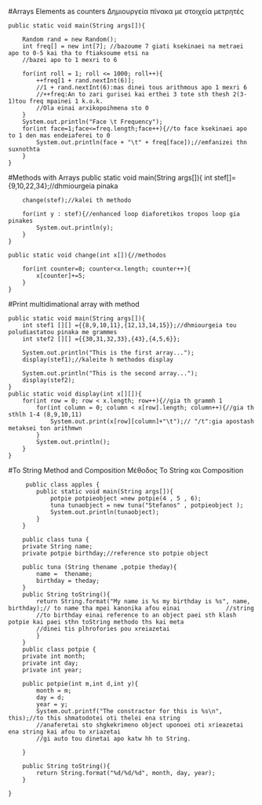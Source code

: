 #Arrays Elements as counters
Δημιουργεία πίνακα με στοιχεία μετρητές

	public static void main(String args[]){
		
		Random rand = new Random();		
		int freq[] = new int[7]; //bazoume 7 giati ksekinaei na metraei apo to 0-5 kai tha to ftiaksoume etsi na 
		//bazei apo to 1 mexri to 6
		
		for(int roll = 1; roll <= 1000; roll++){			
			++freq[1 + rand.nextInt(6)];
			//1 + rand.nextInt(6):mas dinei tous arithmous apo 1 mexri 6
			//++freq:An to zari gurisei kai erthei 3 tote sth thesh 2(3-1)tou freq mpainei 1 k.o.k.
			//Ola einai arxikopoihmena sto 0 			
		}
		System.out.println("Face \t Frequency");
		for(int face=1;face<=freq.length;face++){//to face ksekinaei apo to 1 den mas endeiaferei to 0
			System.out.println(face + "\t" + freq[face]);//emfanizei thn suxnothta 			
		}
	}

#Methods with Arrays
	public static void main(String args[]){
		int stef[]= {9,10,22,34};//dhmiourgeia pinaka
		
		change(stef);//kalei th methodo
		
		for(int y : stef){//enhanced loop diaforetikos tropos loop gia pinakes
			System.out.println(y);
		}		
	}
	
	public static void change(int x[]){//methodos
		
		for(int counter=0; counter<x.length; counter++){
			x[counter]+=5;			
		}		
	}
#Print multidimational array with method

	public static void main(String args[]){
		int stef1 [][] ={{8,9,10,11},{12,13,14,15}};//dhmiourgeia tou poludiastatou pinaka me grammes
		int stef2 [][] ={{30,31,32,33},{43},{4,5,6}};
		
		System.out.println("This is the first array...");
		display(stef1);//kaleite h methodos display
		
		System.out.println("This is the second array...");
		display(stef2);
	}
	public static void display(int x[][]){
		for(int row = 0; row < x.length; row++){//gia th grammh 1
			for(int column = 0; column < x[row].length; column++){//gia th sthlh 1-4 (8,9,10,11)
				System.out.print(x[row][column]+"\t");// "/t":gia apostash metaksei ton arithmwn
			}
			System.out.println();
		}
	}

#To String Method and Composition
 Μέθοδος To String και Composition
 
		 public class apples {
			public static void main(String args[]){
				potpie potpieobject =new potpie(4 , 5 , 6);
				tuna tunaobject = new tuna("Stefanos" , potpieobject );
				System.out.println(tunaobject);
			} 
		}
		
		public class tuna {
		private String name;
		private potpie birthday;//reference sto potpie object

		public tuna (String thename ,potpie theday){		
			name =  thename;
			birthday = theday;
		}
		public String toString(){
			return String.format("My name is %s my birthday is %s", name, birthday);// to name tha mpei kanonika afou einai 			//string
			//to birthday einai reference to an object paei sth klash potpie kai paei sthn toString methodo ths kai meta
			//dinei tis plhrofories pou xreiazetai
			}
		}
		public class potpie {
		private int month;
		private int day;
		private int year;

		public potpie(int m,int d,int y){
			month = m;
			day = d;
			year = y;
			System.out.printf("The constractor for this is %s\n", this);//to this shmatodotei oti thelei ena string 
			//anaferetai sto shgkekrimeno object uponoei oti xrieazetai ena string kai afou to xriazetai
			//gi auto tou dinetai apo katw hh to String.		

		}

		public String toString(){
			return String.format("%d/%d/%d", month, day, year);
		}

	}

